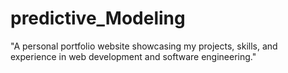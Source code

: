 # predictive_Modeling
"A personal portfolio website showcasing my projects, skills, and experience in web development and software engineering."
